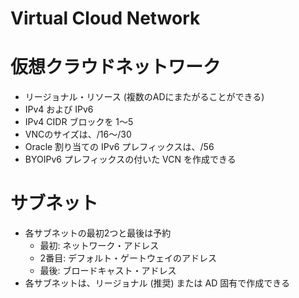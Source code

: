 # Virtual Cloud Network
# 仮想クラウドネットワーク
- リージョナル・リソース (複数のADにまたがることができる)
- IPv4 および IPv6
- IPv4 CIDR ブロックを 1～5
- VNCのサイズは、/16～/30
- Oracle 割り当ての IPv6 プレフィックスは、/56
- BYOIPv6 プレフィックスの付いた VCN を作成できる
# サブネット
- 各サブネットの最初2つと最後は予約
  - 最初: ネットワーク・アドレス
  - 2番目: デフォルト・ゲートウェイのアドレス
  - 最後: ブロードキャスト・アドレス
- 各サブネットは、リージョナル (推奨) または AD 固有で作成できる
